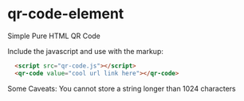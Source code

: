 # qr-code-element
Simple Pure HTML QR Code

Include the javascript and use with the markup:

```HTML
  <script src="qr-code.js"></script>
  <qr-code value="cool url link here"></qr-code>
```
Some Caveats: You cannot store a string longer than 1024 characters
